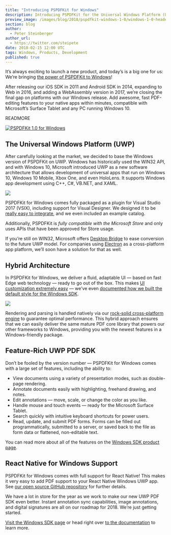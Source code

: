 ```yaml
---
title: "Introducing PSPDFKit for Windows"
description: Introducing PSPDFKit for the Universal Windows Platform (UWP).
preview_image: /images/blog/2018/pspdfkit-windows-1-0/windows-1-0-header.png
section: blog
author:
  - Peter Steinberger
author_url:
  - https://twitter.com/steipete
date: 2018-02-15 12:00 UTC
tags: Windows, Products, Development
published: true
---
```


It’s always exciting to launch a new product, and today’s is a big one for us: We’re bringing [the power of PSPDFKit to Windows][Windows Website]!

After releasing our iOS SDK in 2011 and Android SDK in 2014, expanding to Web in 2016, and adding a WebAssembly version in 2017, we’re closing the final gap on platforms with our Windows release. Add awesome, fast PDF-editing features to your native apps within minutes, compatible with Microsoft’s Surface Tablet and any PC running Windows 10.

READMORE

[![PSPDFKit 1.0 for Windows](/images/blog/2018/pspdfkit-windows-1-0/windows-1-0-header.png)][Windows Website]

## The Universal Windows Platform (UWP)

After carefully looking at the market, we decided to base the Windows version of PSPDFKit on UWP. Windows has historically used the WIN32 API, and with Windows 10, Microsoft introduced UWP as a new software architecture that allows development of universal apps that run on Windows 10, Windows 10 Mobile, Xbox One, and even HoloLens. It supports Windows app development using C++, C#, VB.NET, and XAML.

![](/images/pdf-sdk/windows/hero.png)

PSPDFKit for Windows comes fully packaged as a plugin for Visual Studio 2017 (VSIX), including support for Visual Designer. We designed it to be [really easy to integrate](/guides/windows/current/getting-started/integrating-pspdfkit/), and we even included an example catalog.

Additionally, PSPDFKit is *fully compatible with the Microsoft Store* and only uses APIs that have been approved for Store usage.

If you’re still on WIN32, Microsoft offers [Desktop Bridge](https://developer.microsoft.com/en-us/windows/bridges/desktop) to ease conversion to the future UWP model. For companies using [Electron](/guides/web/current/other-languages/electron/) as a cross-platform app platform, we’ll soon have a solution for that as well.

## Hybrid Architecture

In PSPDFKit for Windows, we deliver a fluid, adaptable UI — based on fast Edge web technology — ready to go out of the box. This makes [UI customization extremely easy](/guides/web/current/customizing-the-interface/css-customization/) — we’ve even [documented how we built the default style for the Windows SDK](/blog/2018/theming-pspdfkit-for-web/).

![](/images/pdf-sdk/windows/architecture.svg)

Rendering and parsing is handled natively via our [rock-solid cross-platform engine](/blog/2016/a-pragmatic-approach-to-cross-platform/) to guarantee optimal performance. This hybrid approach ensures that we can easily deliver the same mature PDF core library that powers our other frameworks to Windows, providing you with the newest features in a Windows-friendly package.

## Feature-Rich UWP PDF SDK

Don’t be fooled by the version number — PSPDFKit for Windows comes with a large set of features, including the ability to:

* View documents using a variety of presentation modes, such as double-page rendering.
* Annotate documents easily with highlighting, freehand drawing, and notes.
* Edit annotations — move, scale, or change the color as you like.
* Handle mouse and touch events — ready for the Microsoft Surface Tablet.
* Search quickly with intuitive keyboard shortcuts for power users.
* Read, update, and submit PDF forms. Forms can be filled out programmatically, submitted to a server, or saved back to the file as form data or flattened, non-editable text.

You can read more about all of the features on the [Windows SDK product page](/pdf-sdk/windows/).

## React Native for Windows Support

PSPDFKit for Windows comes with full support for React Native! This makes it very easy to add PDF support to your React Native Windows UWP app. See [our open source GitHub repository](https://github.com/PSPDFKit/react-native#windows-uwp) for further details.

We have a lot in store for the year as we work to make our new UWP PDF SDK even better. Instant annotation sync capabilities, image annotations, and digital signatures are all on our roadmap for 2018. We’re just getting started.

[Visit the Windows SDK page][Windows Website] or head right over [to the documentation](/guides/windows/current/getting-started/integrating-pspdfkit/) to learn more.

[Windows Website]: /windows
[Windows 1.0 Changelog]: /changelog/windows/#1.0.0
